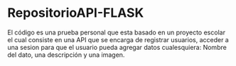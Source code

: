 # RepositorioAPI-FLASK
El código es una prueba personal que esta basado en un proyecto escolar el cual consiste en una API que se encarga de registrar usuarios, acceder a una sesion para que el usuario
pueda agregar datos cualesquiera: Nombre del dato, una descripción y una imagen.
